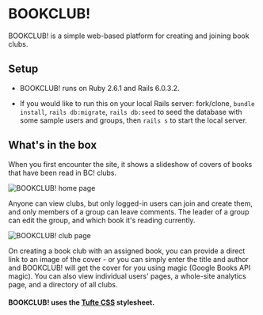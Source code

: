 # BOOKCLUB!

BOOKCLUB! is a simple web-based platform for creating and joining book clubs.

## Setup

* BOOKCLUB! runs on Ruby 2.6.1 and Rails 6.0.3.2.

* If you would like to run this on your local Rails server: fork/clone, `bundle install`, `rails db:migrate`, `rails db:seed` to seed the database with some sample users and groups, then `rails s` to start the local server.

## What's in the box

When you first encounter the site, it shows a slideshow of covers of books that have been read in BC! clubs.

![BOOKCLUB! home page](https://i.imgur.com/jOQ2wMG.png)

Anyone can view clubs, but only logged-in users can join and create them, and only members of a group can leave comments.
The leader of a group can edit the group, and which book it's reading currently.

![BOOKCLUB! club page](https://i.imgur.com/w5VQjMw.png)

On creating a book club with an assigned book, you can provide a direct link to an image of the cover - or you can simply enter the title and author and BOOKCLUB! will get the cover for you using magic (Google Books API magic). You can also view individual users' pages, a whole-site analytics page, and a directory of all clubs.


#### BOOKCLUB! uses the [Tufte CSS](https://github.com/edwardtufte/tufte-css) stylesheet.
